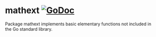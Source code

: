 # mathext [![GoDoc](https://godocs.io/gonum.org/v1/gonum/mathext?status.svg)](https://godocs.io/gonum.org/v1/gonum/mathext)

Package mathext implements basic elementary functions not included in the Go standard library.
